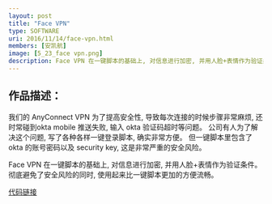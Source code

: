 ```yaml
---
layout: post
title: "Face VPN"
type: SOFTWARE
uri: 2016/11/14/face-vpn.html
members: [安凯航]
image: [5_23_face vpn.png]
description: Face VPN 在一键脚本的基础上, 对信息进行加密, 并用人脸+表情作为验证条件。彻底避免了安全风险的同时, 使用起来比一键脚本更加的方便流畅。
---
```

<h2>作品描述：</h2>

我们的 AnyConnect VPN 为了提高安全性, 导致每次连接的时候步骤非常麻烦, 还时常碰到okta mobile 推送失败, 输入 okta 验证码超时等问题。
公司有人为了解决这个问题, 写了各种各样一键登录脚本, 确实非常方便。
但一键脚本里包含了 okta 的账号密码以及 security key, 这是非常严重的安全风险。

Face VPN 在一键脚本的基础上, 对信息进行加密, 并用人脸+表情作为验证条件。彻底避免了安全风险的同时, 使用起来比一键脚本更加的方便流畅。

[代码链接][CodeBase]

[CodeBase]: https://git.thoughtworks.net/newbie/face_vpn.git
